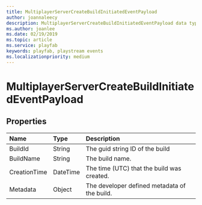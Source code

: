 ```yaml
---
title: MultiplayerServerCreateBuildInitiatedEventPayload
author: joannaleecy
description: MultiplayerServerCreateBuildInitiatedEventPayload data type.
ms.author: joanlee
ms.date: 02/19/2019
ms.topic: article
ms.service: playfab
keywords: playfab, playstream events
ms.localizationpriority: medium
---
```


# MultiplayerServerCreateBuildInitiatedEventPayload

## Properties

|Name|Type|Description|
| :--------------------|:-------------------|:----------------------|
|BuildId|String|The guid string ID of the build|
|BuildName|String|The build name.|
|CreationTime|DateTime|The time (UTC) that the build was created.|
|Metadata|Object|The developer defined metadata of the build.|
